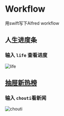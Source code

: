 # Workflow

用swift写下Alfred workflow

## 人生进度条

### 输入 `life`  查看进度

![life](/Users/pd1/Documents/Git/workflow/life/life.png)

## [抽屉新热榜](https://raw.githubusercontent.com/pdso/workflow/master/life/life.alfredworkflow)

### 输入 `chouti`看新闻

![chouti](/Users/pd1/Documents/Git/workflow/chouti/chouti.png)
